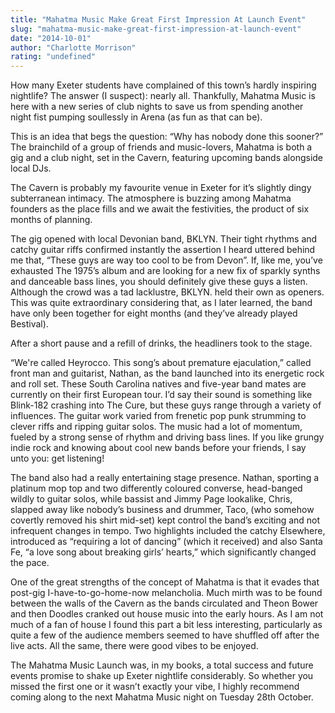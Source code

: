 ```yaml
---
title: "Mahatma Music Make Great First Impression At Launch Event"
slug: "mahatma-music-make-great-first-impression-at-launch-event"
date: "2014-10-01"
author: "Charlotte Morrison"
rating: "undefined"
---
```


How many Exeter students have complained of this town’s hardly inspiring nightlife? The answer (I suspect): nearly all. Thankfully, Mahatma Music is here with a new series of club nights to save us from spending another night fist pumping soullessly in Arena (as fun as that can be).

This is an idea that begs the question: “Why has nobody done this sooner?” The brainchild of a group of friends and music-lovers, Mahatma is both a gig and a club night, set in the Cavern, featuring upcoming bands alongside local DJs.

The Cavern is probably my favourite venue in Exeter for it’s slightly dingy subterranean intimacy. The atmosphere is buzzing among Mahatma founders as the place fills and we await the festivities, the product of six months of planning.

The gig opened with local Devonian band, BKLYN. Their tight rhythms and catchy guitar riffs confirmed instantly the assertion I heard uttered behind me that, “These guys are way too cool to be from Devon”. If, like me, you’ve exhausted The 1975’s album and are looking for a new fix of sparkly synths and danceable bass lines, you should definitely give these guys a listen. Although the crowd was a tad lacklustre, BKLYN. held their own as openers. This was quite extraordinary considering that, as I later learned, the band have only been together for eight months (and they’ve already played Bestival).

After a short pause and a refill of drinks, the headliners took to the stage.

“We're called Heyrocco. This song’s about premature ejaculation,” called front man and guitarist, Nathan, as the band launched into its energetic rock and roll set. These South Carolina natives and five-year band mates are currently on their first European tour. I’d say their sound is something like Blink-182 crashing into The Cure, but these guys range through a variety of influences. The guitar work varied from frenetic pop punk strumming to clever riffs and ripping guitar solos. The music had a lot of momentum, fueled by a strong sense of rhythm and driving bass lines. If you like grungy indie rock and knowing about cool new bands before your friends, I say unto you: get listening!

The band also had a really entertaining stage presence. Nathan, sporting a platinum mop top and two differently coloured converse, head-banged wildly to guitar solos, while bassist and Jimmy Page lookalike, Chris, slapped away like nobody’s business and drummer, Taco, (who somehow covertly removed his shirt mid-set) kept control the band’s exciting and not infrequent changes in tempo. Two highlights included the catchy Elsewhere, introduced as “requiring a lot of dancing” (which it received) and also Santa Fe, “a love song about breaking girls’ hearts,” which significantly changed the pace.

One of the great strengths of the concept of Mahatma is that it evades that post-gig I-have-to-go-home-now melancholia. Much mirth was to be found between the walls of the Cavern as the bands circulated and Theon Bower and then Doodles cranked out house music into the early hours. As I am not much of a fan of house I found this part a bit less interesting, particularly as quite a few of the audience members seemed to have shuffled off after the live acts. All the same, there were good vibes to be enjoyed.

The Mahatma Music Launch was, in my books, a total success and future events promise to shake up Exeter nightlife considerably. So whether you missed the first one or it wasn’t exactly your vibe, I highly recommend coming along to the next Mahatma Music night on Tuesday 28th October.
